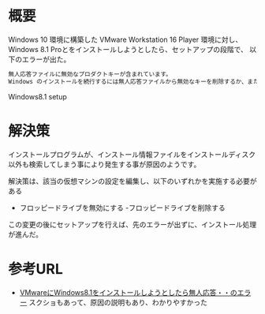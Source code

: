 # 概要
Windows 10 環境に構築した VMware Workstation 16 Player 環境に対し、
Windows 8.1 Proとをインストールしようとしたら、セットアップの段階で、
以下のエラーが出た。
```txt
無人応答ファイルに無効なプロダクトキーが含まれています。
Windows のインストールを続行するには無人応答ファイルから無効なキーを削除するか、または、無人応答ファイルに有効なプロダクトキーを提供してください。
```

Windows8.1 setup


# 解決策
インストールプログラムが、インストール情報ファイルをインストールディスク以外も検索してしまう事により発生する事が原因のようです。

解決策は、該当の仮想マシンの設定を編集し、以下のいずれかを実施する必要がある
- フロッピードライブを無効にする
-フロッピードライブを削除する

この変更の後にセットアップを行えば、先のエラーが出ずに、インストール処理が進んだ。


# 参考URL
- [VMwareにWindows8.1をインストールしようとしたら無人応答・・のエラー]( https://blog.washo3.com/vmwarefusion-win8-setup-err/ )
    スクショもあって、原因の説明もあり、わかりやすかった










